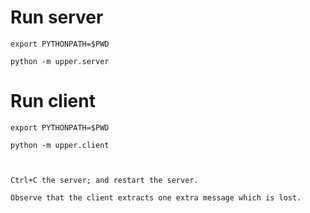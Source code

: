 # Run server

```
export PYTHONPATH=$PWD

python -m upper.server

```

# Run client


```
export PYTHONPATH=$PWD

python -m upper.client



Ctrl+C the server; and restart the server.

Observe that the client extracts one extra message which is lost.
